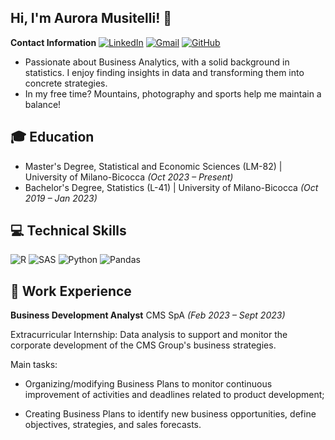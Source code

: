 ## Hi, I'm Aurora Musitelli! 👋

**Contact Information**
[![LinkedIn](https://img.shields.io/badge/LinkedIn-blue?logo=linkedin&logoColor=white)](https://www.linkedin.com/in/aurora-musitelli-bb1464195/)
[![Gmail](https://img.shields.io/badge/Gmail-red?logo=gmail&logoColor=white)](mailto:musitelliaurora@gmail.com)
[![GitHub](https://img.shields.io/badge/GitHub-black?logo=github&logoColor=white)](https://github.com/AuroraMusitelli)

* Passionate about Business Analytics, with a solid background in statistics. I enjoy finding insights in data and transforming them into concrete strategies.
* In my free time? Mountains, photography and sports help me maintain a balance!

## 🎓 Education
* Master's Degree, Statistical and Economic Sciences (LM-82) | University of Milano-Bicocca *(Oct 2023 – Present)*
* Bachelor's Degree, Statistics (L-41) | University of Milano-Bicocca *(Oct 2019 – Jan 2023)*


## 💻 Technical Skills
![R](https://img.shields.io/badge/R-276DC3?style=for-the-badge&logo=r&logoColor=white)
![SAS](https://img.shields.io/badge/SAS-0073CF?style=for-the-badge&logoColor=white)
![Python](https://img.shields.io/badge/Python-3776AB?style=for-the-badge&logo=python&logoColor=white)
![Pandas](https://img.shields.io/badge/pandas-150458?style=for-the-badge&logo=pandas&logoColor=white)


## 📌 Work Experience
**Business Development Analyst** CMS SpA *(Feb 2023 – Sept 2023)*  

Extracurricular Internship: Data analysis to support and monitor the corporate development of the CMS Group's business strategies.

Main tasks:

* Organizing/modifying Business Plans to monitor continuous improvement of activities and deadlines related to product development;
  
* Creating Business Plans to identify new business opportunities, define objectives, strategies, and sales forecasts.
